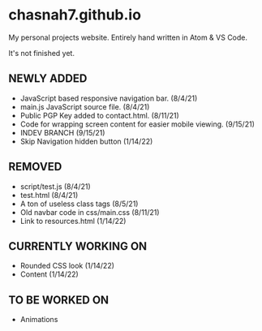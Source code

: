 # chasnah7.github.io

My personal projects website.
Entirely hand written in Atom & VS Code.

It's not finished yet.

## NEWLY ADDED

- JavaScript based responsive navigation bar. (8/4/21)
- main.js JavaScript source file. (8/4/21)
- Public PGP Key added to contact.html. (8/11/21)
- Code for wrapping screen content for easier mobile viewing. (9/15/21)
- INDEV BRANCH (9/15/21)
- Skip Navigation hidden button (1/14/22)

## REMOVED

- script/test.js (8/4/21)
- test.html (8/4/21)
- A ton of useless class tags (8/5/21)
- Old navbar code in css/main.css (8/11/21)
- Link to resources.html (1/14/22)

## CURRENTLY WORKING ON

- Rounded CSS look (1/14/22)
- Content (1/14/22)

## TO BE WORKED ON

- Animations
